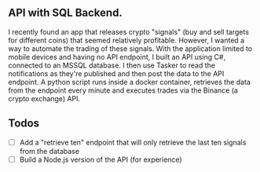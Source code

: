 ## API with SQL Backend.
I recently found an app that releases crypto "signals" (buy and sell targets for different coins) that seemed relatively profitable. However, I wanted a way to automate the trading of these signals.
With the application limited to mobile devices and having no API endpoint, I built an API using C#, connected to an MSSQL database. 
I then use Tasker to read the notifications as they're published and then post the data to the API endpoint.
A python script runs inside a docker container, retrieves the data from the endpoint every minute and executes trades via the Binance (a crypto exchange) API.

## Todos
- [ ] Add a "retrieve ten" endpoint that will only retrieve the last ten signals from the database
- [ ] Build a Node.js version of the API (for experience)

